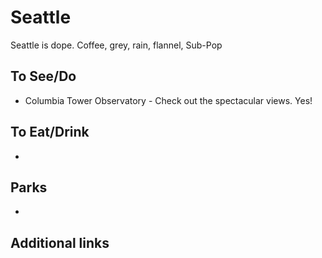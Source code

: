 # Seattle

Seattle is dope. Coffee, grey, rain, flannel, Sub-Pop

## To See/Do

* Columbia Tower Observatory - Check out the spectacular views.  Yes!

## To Eat/Drink

* 

## Parks 

* 

## Additional links
